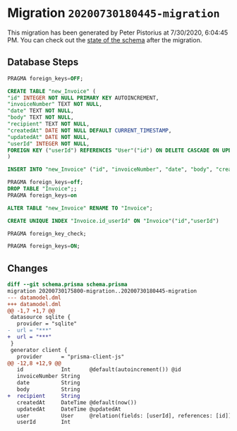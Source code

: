 # Migration `20200730180445-migration`

This migration has been generated by Peter Pistorius at 7/30/2020, 6:04:45 PM.
You can check out the [state of the schema](./schema.prisma) after the migration.

## Database Steps

```sql
PRAGMA foreign_keys=OFF;

CREATE TABLE "new_Invoice" (
"id" INTEGER NOT NULL PRIMARY KEY AUTOINCREMENT,
"invoiceNumber" TEXT NOT NULL,
"date" TEXT NOT NULL,
"body" TEXT NOT NULL,
"recipient" TEXT NOT NULL,
"createdAt" DATE NOT NULL DEFAULT CURRENT_TIMESTAMP,
"updatedAt" DATE NOT NULL,
"userId" INTEGER NOT NULL,
FOREIGN KEY ("userId") REFERENCES "User"("id") ON DELETE CASCADE ON UPDATE CASCADE
)

INSERT INTO "new_Invoice" ("id", "invoiceNumber", "date", "body", "createdAt", "updatedAt", "userId") SELECT "id", "invoiceNumber", "date", "body", "createdAt", "updatedAt", "userId" FROM "Invoice"

PRAGMA foreign_keys=off;
DROP TABLE "Invoice";;
PRAGMA foreign_keys=on

ALTER TABLE "new_Invoice" RENAME TO "Invoice";

CREATE UNIQUE INDEX "Invoice.id_userId" ON "Invoice"("id","userId")

PRAGMA foreign_key_check;

PRAGMA foreign_keys=ON;
```

## Changes

```diff
diff --git schema.prisma schema.prisma
migration 20200730175800-migration..20200730180445-migration
--- datamodel.dml
+++ datamodel.dml
@@ -1,7 +1,7 @@
 datasource sqlite {
   provider = "sqlite"
-  url = "***"
+  url = "***"
 }
 generator client {
   provider      = "prisma-client-js"
@@ -12,8 +12,9 @@
   id            Int      @default(autoincrement()) @id
   invoiceNumber String
   date          String
   body          String
+  recipient     String
   createdAt     DateTime @default(now())
   updatedAt     DateTime @updatedAt
   user          User     @relation(fields: [userId], references: [id])
   userId        Int
```


